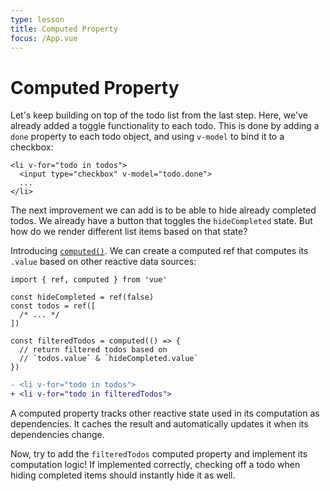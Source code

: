 ```yaml
---
type: lesson
title: Computed Property
focus: /App.vue
---
```


# Computed Property

Let's keep building on top of the todo list from the last step. Here, we've already added a toggle functionality to each todo. This is done by adding a `done` property to each todo object, and using `v-model` to bind it to a checkbox:

```vue-html{2}
<li v-for="todo in todos">
  <input type="checkbox" v-model="todo.done">
  ...
</li>
```

The next improvement we can add is to be able to hide already completed todos. We already have a button that toggles the `hideCompleted` state. But how do we render different list items based on that state?

Introducing <a target="_blank" href="https://vuejs.org/guide/essentials/computed.html">`computed()`</a>. We can create a computed ref that computes its `.value` based on other reactive data sources:

```js{8-11}
import { ref, computed } from 'vue'

const hideCompleted = ref(false)
const todos = ref([
  /* ... */
])

const filteredTodos = computed(() => {
  // return filtered todos based on
  // `todos.value` & `hideCompleted.value`
})
```

```diff
- <li v-for="todo in todos">
+ <li v-for="todo in filteredTodos">
```

A computed property tracks other reactive state used in its computation as dependencies. It caches the result and automatically updates it when its dependencies change.

Now, try to add the `filteredTodos` computed property and implement its computation logic! If implemented correctly, checking off a todo when hiding completed items should instantly hide it as well.
